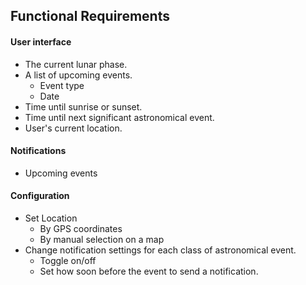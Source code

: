 ## Functional Requirements
#### User interface
* The current lunar phase.
* A list of upcoming events.
	* Event type
	* Date
* Time until sunrise or sunset.
* Time until next significant astronomical event.
* User's current location.

#### Notifications
* Upcoming events

#### Configuration
* Set Location 
	* By GPS coordinates
	* By manual selection on a map
* Change notification settings for each class of astronomical event.
	* Toggle on/off
	* Set how soon before the event to send a notification.